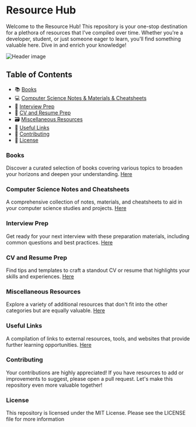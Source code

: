 # Resource Hub
Welcome to the Resource Hub! This repository is your one-stop destination for a plethora of resources that I've compiled over time. Whether you're a developer, student, or just someone eager to learn, you'll find something valuable here. Dive in and enrich your knowledge!

![Header image](https://www.promptcloud.com/wp-content/uploads/2017/10/sources-of-data-collection.png)

## Table of Contents
- 📚 [Books](#Books)
- 💻 [Computer Science Notes & Materials & Cheatsheets](Computer-Science-Notes-and-Cheatsheets)
- 💼 [Interview Prep](#Interview-Prep)
- 📰 [CV and Resume Prep](#CV-and-Resume-Prep)
- 🗃️ [Miscellaneous Resources](#Miscellaneous-Resources)
- 🔗 [Useful Links](#Useful-Links)
- 🤝 [Contributing](#Contributing)
- 📜 [License](#License)

### Books
Discover a curated selection of books covering various topics to broaden your horizons and deepen your understanding.
[Here](https://github.com/MohamedGalal-2/Resources/tree/main/Books)

### Computer Science Notes and Cheatsheets
A comprehensive collection of notes, materials, and cheatsheets to aid in your computer science studies and projects.
[Here](https://github.com/MohamedGalal-2/Resources/tree/main/Computer%20Science)

### Interview Prep
Get ready for your next interview with these preparation materials, including common questions and best practices.
[Here](https://github.com/MohamedGalal-2/Resources/tree/main/Interview%20Prep)

### CV and Resume Prep
Find tips and templates to craft a standout CV or resume that highlights your skills and experiences.
[Here](https://github.com/MohamedGalal-2/Resources/tree/main/CV%20Writing)

### Miscellaneous Resources
Explore a variety of additional resources that don't fit into the other categories but are equally valuable.
[Here](https://github.com/MohamedGalal-2/Resources/tree/main/Miscellaneous%20Resources)

### Useful Links
A compilation of links to external resources, tools, and websites that provide further learning opportunities.
[Here](https://github.com/MohamedGalal-2/Resources/blob/main/Useful_Material.md)

### Contributing
Your contributions are highly appreciated! If you have resources to add or improvements to suggest, please open a pull request. Let's make this repository even more valuable together!

### License
This repository is licensed under the MIT License. Please see the LICENSE file for more information
